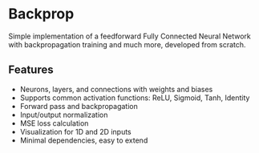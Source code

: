 # Backprop

Simple implementation of a feedforward Fully Connected Neural Network with backpropagation training and much more, developed from scratch.

## Features

- Neurons, layers, and connections with weights and biases  
- Supports common activation functions: ReLU, Sigmoid, Tanh, Identity 
- Forward pass and backpropagation  
- Input/output normalization  
- MSE loss calculation
- Visualization for 1D and 2D inputs
- Minimal dependencies, easy to extend
